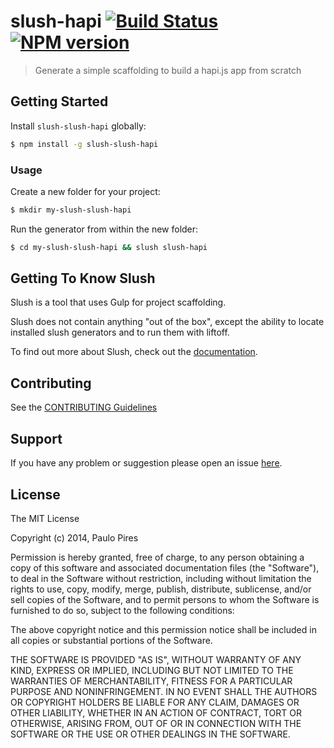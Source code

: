 # slush-hapi [![Build Status](https://secure.travis-ci.org/paulohp/slush-slush-hapi.png?branch=master)](https://travis-ci.org/paulohp/slush-slush-hapi) [![NPM version](https://badge-me.herokuapp.com/api/npm/slush-slush-hapi.png)](http://badges.enytc.com/for/npm/slush-slush-hapi)

> Generate a simple scaffolding to build a hapi.js app from scratch


## Getting Started

Install `slush-slush-hapi` globally:

```bash
$ npm install -g slush-slush-hapi
```

### Usage

Create a new folder for your project:

```bash
$ mkdir my-slush-slush-hapi
```

Run the generator from within the new folder:

```bash
$ cd my-slush-slush-hapi && slush slush-hapi
```

## Getting To Know Slush

Slush is a tool that uses Gulp for project scaffolding.

Slush does not contain anything "out of the box", except the ability to locate installed slush generators and to run them with liftoff.

To find out more about Slush, check out the [documentation](https://github.com/klei/slush).

## Contributing

See the [CONTRIBUTING Guidelines](https://github.com/paulohp/slush-slush-hapi/blob/master/CONTRIBUTING.md)

## Support
If you have any problem or suggestion please open an issue [here](https://github.com/paulohp/slush-slush-hapi/issues).

## License 

The MIT License

Copyright (c) 2014, Paulo Pires

Permission is hereby granted, free of charge, to any person
obtaining a copy of this software and associated documentation
files (the "Software"), to deal in the Software without
restriction, including without limitation the rights to use,
copy, modify, merge, publish, distribute, sublicense, and/or sell
copies of the Software, and to permit persons to whom the
Software is furnished to do so, subject to the following
conditions:

The above copyright notice and this permission notice shall be
included in all copies or substantial portions of the Software.

THE SOFTWARE IS PROVIDED "AS IS", WITHOUT WARRANTY OF ANY KIND,
EXPRESS OR IMPLIED, INCLUDING BUT NOT LIMITED TO THE WARRANTIES
OF MERCHANTABILITY, FITNESS FOR A PARTICULAR PURPOSE AND
NONINFRINGEMENT. IN NO EVENT SHALL THE AUTHORS OR COPYRIGHT
HOLDERS BE LIABLE FOR ANY CLAIM, DAMAGES OR OTHER LIABILITY,
WHETHER IN AN ACTION OF CONTRACT, TORT OR OTHERWISE, ARISING
FROM, OUT OF OR IN CONNECTION WITH THE SOFTWARE OR THE USE OR
OTHER DEALINGS IN THE SOFTWARE.


